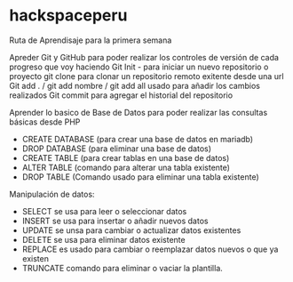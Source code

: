 # hackspaceperu
Ruta de Aprendisaje para la primera semana

Apreder Git y GitHub para poder realizar los controles de versión de cada progreso que voy haciendo
  Git Init - para iniciar un nuevo repositorio o proyecto
  git clone <repo url> para clonar un repositorio remoto exitente desde una url
  Git add . / git add nombre / git add all usado para añadir los cambios realizados
  Git commit para agregar el historial del repositorio

Aprender lo basico de Base de Datos para poder realizar las consultas básicas desde PHP
  - CREATE DATABASE (para crear una base de datos en mariadb)
  - DROP DATABASE  (para eliminar una base de datos)
  - CREATE TABLE (para crear tablas en una base de datos)
  - ALTER TABLE  (comando para alterar una tabla existente)
  - DROP TABLE (Comando usado para eliminar una tabla existente)

 Manipulación de datos:
  - SELECT se usa para leer o seleccionar datos
  - INSERT se usa para insertar o añadir nuevos datos
  - UPDATE se unsa para cambiar o actualizar datos existentes
  - DELETE se usa para eliminar datos existente
  - REPLACE es usado para cambiar o reemplazar datos nuevos o que ya existen
  - TRUNCATE comando para eliminar o vaciar la plantilla.
